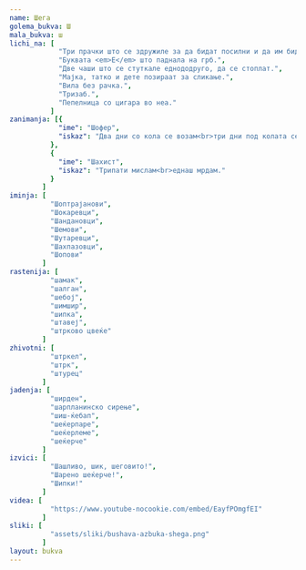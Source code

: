 ```yaml
---
name: Шега
golema_bukva: Ш
mala_bukva: ш
lichi_na: [
            "Три прачки што се здружиле за да бидат посилни и да им биде полесно во животот.",
            "Буквата <em>Е</em> што паднала на грб.",
            "Две чаши што се стуткале еднододруго, да се стоплат.",
            "Мајка, татко и дете позираат за сликање.",
            "Вила без рачка.",
            "Тризаб.",
            "Пепелница со цигара во неа."
          ]
zanimanja: [{
            "ime": "Шофер",
            "iskaz": "Два дни со кола се возам<br>три дни под колата се козам."
          },
          {
            "ime": "Шахист",
            "iskaz": "Трипати мислам<br>еднаш мрдам."
          }
        ]
iminja: [
          "Шоптрајанови",
          "Шокаревци",
          "Шандановци",
          "Шемови",
          "Шутаревци",
          "Шахпазовци",
          "Шопови"
        ]
rastenija: [
          "шамак",
          "шалган",
          "шебој",
          "шимшир",
          "шипка",
          "штавеј",
          "штрково цвеќе"
        ]
zhivotni: [
          "штркел",
          "штрк",
          "штурец"
        ]
jadenja: [
          "ширден",
          "шарпланинско сирење",
          "шиш-ќебап",
          "шеќерпаре",
          "шеќерлеме",
          "шеќерче"
        ]
izvici: [
          "Шашливо, шик, шеговито!",
          "Шарено шеќерче!",
          "Шипки!"
        ]
videa: [
          "https://www.youtube-nocookie.com/embed/EayfPOmgfEI"
        ]
sliki: [
          "assets/sliki/bushava-azbuka-shega.png"
        ]
layout: bukva
---
```

